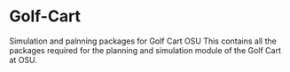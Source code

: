 # Golf-Cart
Simulation and palnning packages for Golf Cart OSU
This contains all the packages required for the planning and simulation module of the Golf Cart at OSU. 
